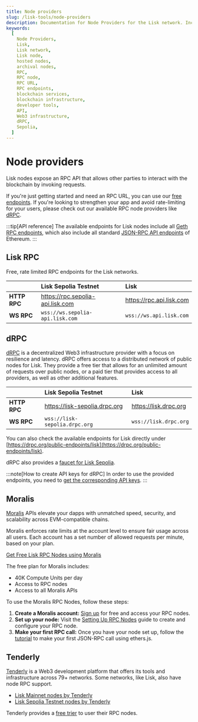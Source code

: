 ```yaml
---
title: Node providers
slug: /lisk-tools/node-providers
description: Documentation for Node Providers for the Lisk network. Including details on their services, supported networks, and pricing plans.
keywords:
  [
    Node Providers,
    Lisk,
    Lisk network,
    Lisk node,
    hosted nodes,
    archival nodes,
    RPC,
    RPC node,
    RPC URL,
    RPC endpoints,
    blockchain services,
    blockchain infrastructure,
    developer tools,
    API,
    Web3 infrastructure,
    dRPC,
    Sepolia,
  ]
---
```


# Node providers

Lisk nodes expose an RPC API that allows other parties to interact with the blockchain by invoking requests.

If you're just getting started and need an RPC URL, you can use our [free endpoints](#lisk-rpc).
If you're looking to strengthen your app and avoid rate-limiting for your users, please check out our available RPC node providers like [dRPC](#drpc).

:::tip[API reference]
The available endpoints for Lisk nodes include all [Geth RPC endpoints](https://geth.ethereum.org/docs/interacting-with-geth/rpc), which also include all standard [JSON-RPC API endpoints](https://ethereum.github.io/execution-apis/api-documentation/) of Ethereum. 
:::

## Lisk RPC

Free, rate limited RPC endpoints for the Lisk networks.

|               | Lisk Sepolia Testnet              | Lisk                      |
| :------       | :------                           | :-----------------------  |
|**HTTP RPC**   | https://rpc.sepolia-api.lisk.com  | https://rpc.api.lisk.com  |
|**WS RPC**     | `wss://ws.sepolia-api.lisk.com`   | `wss://ws.api.lisk.com`   |


## dRPC

[dRPC](https://drpc.org/) is a decentralized Web3 infrastructure provider with a focus on resilience and latency.
dRPC offers access to a distributed network of public nodes for Lisk.
They provide a free tier that allows for an unlimited amount of requests over public nodes, or a paid tier that provides access to all providers, as well as other additional features.

|               | Lisk Sepolia Testnet              | Lisk                      |
| :------       | :------                           | :-----------------------  |
|**HTTP RPC**   | https://lisk-sepolia.drpc.org  | https://lisk.drpc.org  |
|**WS RPC**     | `wss://lisk-sepolia.drpc.org`   | `wss://lisk.drpc.org`   |

You can also check the available endpoints for Lisk directly under [https://drpc.org/public-endpoints/lisk](https://drpc.org/public-endpoints/lisk).

dRPC also provides a [faucet for Lisk Sepolia](./faucets.md#drpc-faucet).

:::note[How to create API keys for dRPC]
In order to use the provided endpoints, you need to [get the corresponding API keys](https://docs.drpc.org/gettingstarted/createaccount).
:::

## Moralis

[Moralis](https://developers.moralis.com/chains/lisk/) APIs elevate your dapps with unmatched speed, security, and scalability across EVM-compatible chains.

Moralis enforces rate limits at the account level to ensure fair usage across all users.
Each account has a set number of allowed requests per minute, based on your plan.

[Get Free Lisk RPC Nodes using Moralis](https://developers.moralis.com/chains/lisk/)

The free plan for Moralis includes:

- 40K Compute Units per day
- Access to RPC nodes
- Access to all Moralis APIs

To use the Moralis RPC Nodes, follow these steps:

1. **Create a Moralis account:** [Sign up](https://admin.moralis.com/) for free and access your RPC nodes.
2. **Set up your node:** Visit the [Setting Up RPC Nodes](https://docs.moralis.com/get-your-node-api-key) guide to create and configure your RPC node.
3. **Make your first RPC call:** Once you have your node set up, follow the [tutorial](https://docs.moralis.com/make-your-first-rpc-call) to make your first JSON-RPC call using ethers.js.

## Tenderly

[Tenderly](https://tenderly.co/) is a Web3 development platform that offers its tools and infrastructure across 79+ networks. Some networks, like Lisk, also have node RPC support.

- [Lisk Mainnet nodes by Tenderly](https://docs.tenderly.co/node/rpc-reference/lisk)
- [Lisk Sepolia Testnet nodes by Tenderly](https://docs.tenderly.co/node/rpc-reference/lisk-sepolia)

Tenderly provides a [free trier](https://tenderly.co/pricing) to user their RPC nodes.